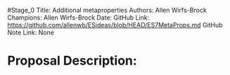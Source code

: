 #Stage_0
Title: Additional metaproperties
Authors: Allen Wirfs-Brock
Champions: Allen Wirfs-Brock
Date: 
GitHub Link: https://github.com/allenwb/ESideas/blob/HEAD/ES7MetaProps.md
GitHub Note Link: None

# Proposal Description:
